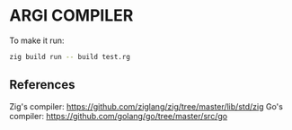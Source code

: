 # ARGI COMPILER

To make it run:

```bash
zig build run -- build test.rg
```


## References

Zig's compiler: https://github.com/ziglang/zig/tree/master/lib/std/zig
Go's compiler:  https://github.com/golang/go/tree/master/src/go

